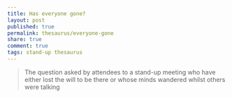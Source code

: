```yaml
---
title: Has everyone gone?
layout: post
published: true
permalink: thesaurus/everyone-gone
share: true
comment: true
tags: stand-up thesaurus
---
```

> The question asked by attendees to a stand-up meeting who have either lost the will to be there or whose minds wandered whilst others were talking